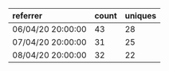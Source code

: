 | referrer          | count | uniques |
| :---------------- | :---- | :------ |
| 06/04/20 20:00:00 | 43    | 28      |
| 07/04/20 20:00:00 | 31    | 25      |
| 08/04/20 20:00:00 | 32    | 22      |
